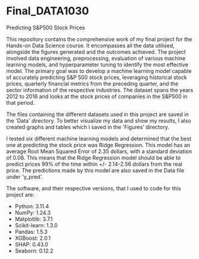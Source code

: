 # Final_DATA1030
Predicting S&P500 Stock Prices

This repository contains the comprehensive work of my final project for the Hands-on Data Science course. It encompasses all the data utilised, alongside the figures generated and the outcomes achieved. The project involved  data engineering, preprocessing, evaluation of various machine learning models, and hyperparameter tuning to identify the most effective model. The primary goal was to develop a machine learning model capable of accurately predicting S&P 500 stock prices, leveraging historical stock prices, quarterly financial metrics from the preceding quarter, and the sector information of the respective industries. The dataset spans the years 2012 to 2016 and looks at the stock prices of companies in the S&P500 in that period.

The files containing the different datasets used in this  project are saved in the 'Data' directory.  To better visualize my data and show my results, I also created graphs and tables  which I saved in the 'Figures' directory. 

I tested six different machine learning models and determined that the best one at predicting the stock price was Ridge Regression. This model has an average Root Mean Squared Error of 
2.35 dollars, with a standard deviation of 0.08. This means that the Ridge Regression model should be able to predict prices 99% of the time within +/- 2.14-2.56 dollars from the real price. The predictions made by this model are also saved in the Data file under 'y_pred'.

The software, and their respective versions, that I used to code for this project are:
- Python: 3.11.4
- NumPy: 1.24.3
- Matplotlib: 3.7.1
- Scikit-learn: 1.3.0
- Pandas: 1.5.3
- XGBoost: 2.0.1
- SHAP: 0.43.0
- Seaborn: 0.12.2
